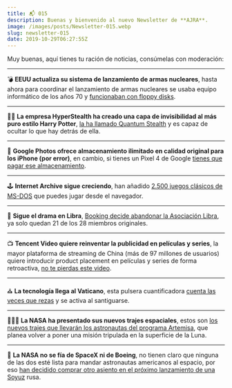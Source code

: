 ```yaml
---
title: 📬 015
description: Buenas y bienvenido al nuevo Newsletter de **AJRA**.
image: /images/posts/Newsletter-015.webp
slug: newsletter-015
date: 2019-10-29T06:27:55Z
---
```


Muy buenas, aquí tienes tu ración de noticias, consúmelas con moderación:

---

💣 **EEUU actualiza su sistema de lanzamiento de armas nucleares**, hasta ahora para coordinar el lanzamiento de armas nucleares se usaba equipo informático de los años 70 y [funcionaban con floppy disks](https://es.gizmodo.com/ee-uu-deja-de-usar-floppy-disks-para-coordinar-los-lan-1839159590).

---

🧙‍♂️ **La empresa HyperStealth ha creado una capa de invisibilidad al más puro estilo Harry Potter**, [la ha llamado Quantum Stealth](https://es.gizmodo.com/esta-compania-asegura-haber-creado-lo-que-la-comunidad-1839158934) y es capaz de ocultar lo que hay detrás de ella.

---

📱 **Google Photos ofrece almacenamiento ilimitado en calidad original para los iPhone (por error)**, en cambio, si tienes un Pixel 4 de Google [tienes que pagar ese almacenamiento](https://ajra.es/los-pixel-4-no-tienes-espacio-ilimitado-en-google-photos-los-iphone-si/).

---

🕹 **Internet Archive sigue creciendo**, han añadido [2.500 juegos clásicos de MS-DOS](https://es.gizmodo.com/ahora-puedes-jugar-a-7000-juegos-clasicos-de-ms-dos-des-1839037445) que puedes jugar desde el navegador.

---

💸 **Sigue el drama en Libra**, [Booking decide abandonar la Asociación Libra](https://www.theblockcrypto.com/linked/43207/booking-holdings-drop-out-of-facebooks-libra), ya solo quedan 21 de los 28 miembros originales.

---

📺 **Tencent Video quiere reinventar la publicidad en películas y series**, la mayor plataforma de streaming de China (más de 97 millones de usuarios) quiere introducir product placement en películas y series de forma retroactiva, [no te pierdas este video](https://twitter.com/mbrennanchina/status/1184114082804158464?s=21).

---

⛪️ **La tecnología llega al Vaticano**, esta pulsera cuantificadora [cuenta las veces que rezas](https://es.gizmodo.com/esta-pulsera-creada-por-el-vaticano-cuenta-los-pasos-qu-1839160998) y se activa al santiguarse.

---

👨🏼‍🚀 **La NASA ha presentado sus nuevos trajes espaciales**, estos son [los nuevos trajes que llevarán los astronautas del programa Artemisa](https://www.microsiervos.com/archivo/espacio/nasa-presenta-trajes-espaciales-artemisa.html), que planea volver a poner una misión tripulada en la superficie de la Luna.

---

🚀 **La NASA no se fía de SpaceX ni de Boeing**, no tienen claro que ninguna de las dos esté lista para mandar astronautas americanos al espacio, por eso [han decidido comprar otro asiento en el próximo lanzamiento de una Soyuz](https://spacenews.com/nasa-considering-purchase-of-additional-soyuz-seats/) rusa.
